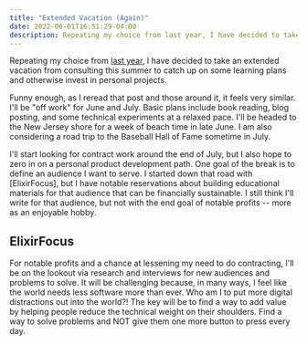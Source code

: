 ```yaml
---
title: "Extended Vacation (Again)"
date: 2022-06-01T16:51:29-04:00
description: Repeating my choice from last year, I have decided to take an extended vacation from consulting this summer to catch up on some learning plans and otherwise invest in personal projects.
---
```


Repeating my choice from [last year], I have decided to take an extended vacation from consulting this summer to catch up on some learning plans and otherwise invest in personal projects. 

[last year]: https://mikezornek.com/posts/2021/6/summer-plans/

Funny enough, as I reread that post and those around it, it feels very similar. I'll be "off work" for June and July. Basic plans include book reading, blog posting, and some technical experiments at a relaxed pace. I'll be headed to the New Jersey shore for a week of beach time in late June. I am also considering a road trip to the Baseball Hall of Fame sometime in July.

I'll start looking for contract work around the end of July, but I also hope to zero in on a personal product development path. One goal of the break is to define an audience I want to serve. I started down that road with [ElixirFocus], but I have notable reservations about building educational materials for that audience that can be financially sustainable. I still think I'll write for that audience, but not with the end goal of notable profits -- more as an enjoyable hobby. 

## ElixirFocus

For notable profits and a chance at lessening my need to do contracting, I'll be on the lookout via research and interviews for new audiences and problems to solve. It will be challenging because, in many ways, I feel like the world needs less software more than ever. Who am I to put more digital distractions out into the world?! The key will be to find a way to add value by helping people reduce the technical weight on their shoulders. Find a way to solve problems and NOT give them one more button to press every day. 
